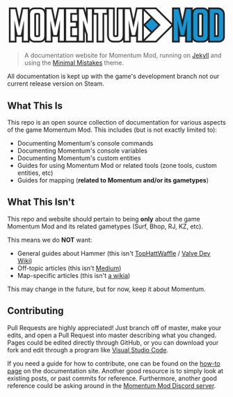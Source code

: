 ![](assets/images/logo.png)

> A documentation website for Momentum Mod, running on [Jekyll](https://jekyllrb.com/) and using the [Minimal Mistakes](https://github.com/mmistakes/minimal-mistakes) theme.

All documentation is kept up with the game's development branch not our current release version on Steam.

## What This Is

This repo is an open source collection of documentation for various aspects of the game Momentum Mod. This includes (but is not exactly limited to):

- Documenting Momentum's console commands
- Documenting Momentum's console variables
- Documenting Momentum's custom entities
- Guides for using Momentum Mod or related tools (zone tools, custom entities, etc)
- Guides for mapping (**related to Momentum and/or its gametypes**)

## What This Isn't

This repo and website should pertain to being **only** about the game Momentum Mod and its related gametypes (Surf, Bhop, RJ, KZ, etc).

This means we do **NOT** want:

- General guides about Hammer (this isn't [TopHattWaffle](https://www.youtube.com/user/rocketrascal34) / [Valve Dev Wiki](https://developer.valvesoftware.com/wiki/Category:Level_Design))
- Off-topic articles (this isn't [Medium](https://medium.com/))
- Map-specific articles (this isn't [a wikia](https://www.fandom.com/))

This may change in the future, but for now, keep it about Momentum.

## Contributing

Pull Requests are highly appreciated! Just branch off of master, make your edits, and open a Pull Request into master describing what you changed. Pages could be edited directly through GitHub, or you can download your fork and edit through a program like [Visual Studio Code](https://code.visualstudio.com/).

If you need a guide for how to contribute, one can be found on the [how-to page](https://docs.momentum-mod.org/guide/create-docs-page/) on the documentation site. Another good resource is to simply look at existing posts, or past commits for reference. Furthermore, another good reference could be asking around in the [Momentum Mod Discord server](https://discord.gg/momentummod).
